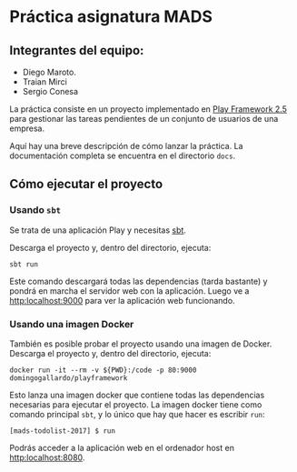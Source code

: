 # Práctica asignatura MADS

## Integrantes del equipo:
- Diego Maroto.
- Traian Mirci
- Sergio Conesa

La práctica consiste en un proyecto implementado en [Play Framework 2.5](https://www.playframework.com/documentation/2.5.x/Home) para gestionar las tareas pendientes de un conjunto de usuarios de una empresa.

Aquí hay una breve descripción de cómo lanzar la práctica. La documentación
completa se encuentra en el directorio `docs`.


## Cómo ejecutar el proyecto

### Usando `sbt`

Se trata de una aplicación Play y necesitas [sbt](http://www.scala-sbt.org/).

Descarga el proyecto y, dentro del directorio, ejecuta:

```
sbt run
```

Este comando descargará todas las dependencias (tarda bastante) y pondrá
en marcha el servidor web con la aplicación. Luego ve a <http:localhost:9000>
para ver la aplicación web funcionando.

### Usando una imagen Docker

También es posible probar el proyecto usando una imagen de Docker.
Descarga el proyecto y, dentro del directorio, ejecuta:

```
docker run -it --rm -v ${PWD}:/code -p 80:9000 domingogallardo/playframework
```

Esto lanza una imagen docker que contiene todas las dependencias necesarias
para ejecutar el proyecto. La imagen docker tiene como comando principal `sbt`,
y lo único que hay que hacer es escribir `run`:

```
[mads-todolist-2017] $ run
```

Podrás acceder a la aplicación web en el ordenador host en <http:localhost:8080>.
